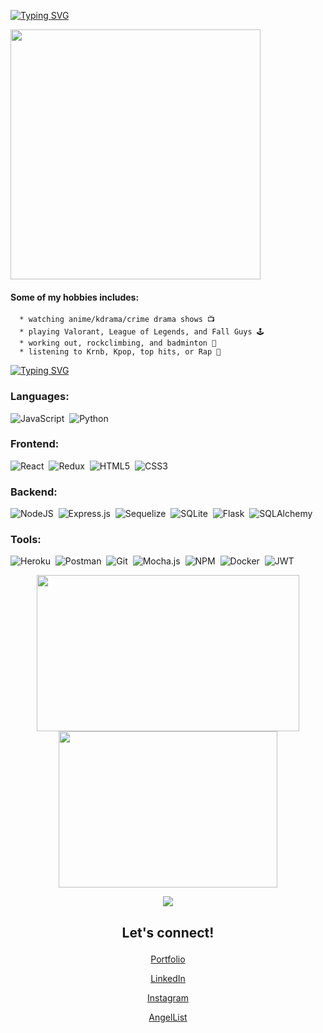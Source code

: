 [![Typing SVG](https://readme-typing-svg.herokuapp.com?font=Fira+Code&pause=1000&width=435&lines=Hi+there+%F0%9F%91%8B%2C+my+name+is+Edgar+Lee)](https://git.io/typing-svg)
<br>

<p>
<img align="center" src="https://c.tenor.com/H-NXH7iOy_gAAAAC/gojo-satoru-jujutsu-kaisen.gif" width="400" />
  <br>
   <h4>Some of my hobbies includes:</h4>
   
      * watching anime/kdrama/crime drama shows 📺
      * playing Valorant, League of Legends, and Fall Guys 🕹️
      * working out, rockclimbing, and badminton 🏸
      * listening to Krnb, Kpop, top hits, or Rap 🎵
</p>


[![Typing SVG](https://readme-typing-svg.herokuapp.com?font=Fira+Code&pause=1000&width=435&lines=Here+are+some+skills+I+learned%3A)](https://git.io/typing-svg)
<br>
### Languages:
![JavaScript](https://img.shields.io/badge/JavaScript-323330?style=for-the-badge&logo=javascript&logoColor=F7DF1E)&nbsp; 
![Python](https://img.shields.io/badge/Python-14354C?style=for-the-badge&logo=python&logoColor=white)&nbsp;
<br>

### Frontend:
![React](https://img.shields.io/badge/react-%2320232a.svg?style=for-the-badge&logo=react&logoColor=%2361DAFB)&nbsp;
![Redux](https://img.shields.io/badge/redux-%23593d88.svg?style=for-the-badge&logo=redux&logoColor=white)&nbsp;
![HTML5](https://img.shields.io/badge/html5-%23E34F26.svg?style=for-the-badge&logo=html5&logoColor=white)&nbsp;
![CSS3](https://img.shields.io/badge/css3-%231572B6.svg?style=for-the-badge&logo=css3&logoColor=white)&nbsp;
<br>

###  Backend:
![NodeJS](https://img.shields.io/badge/Node.js-339933?style=for-the-badge&logo=nodedotjs&logoColor=white)&nbsp;
![Express.js](https://img.shields.io/badge/express.js-%23404d59.svg?style=for-the-badge&logo=express&logoColor=%2361DAFB)&nbsp;
![Sequelize](https://img.shields.io/badge/Sequelize-52B0E7?style=for-the-badge&logo=Sequelize&logoColor=white)&nbsp;
![SQLite](https://img.shields.io/badge/sqlite-%2307405e.svg?style=for-the-badge&logo=sqlite&logoColor=white)&nbsp;
![Flask](https://img.shields.io/badge/Flask-000000?style=for-the-badge&logo=flask&logoColor=white)&nbsp;
![SQLAlchemy](https://img.shields.io/badge/SQLAlchemy-100000?style=for-the-badge&logo=sql&logoColor=BA1212&labelColor=AD0000&color=A90000)&nbsp;
<br>

### Tools:
![Heroku](https://img.shields.io/badge/heroku-%23430098.svg?style=for-the-badge&logo=heroku&logoColor=white)&nbsp; 
![Postman](https://img.shields.io/badge/Postman-FF6C37?style=for-the-badge&logo=postman&logoColor=white)&nbsp; 
![Git](https://img.shields.io/badge/GIT-E44C30?style=for-the-badge&logo=git&logoColor=white)&nbsp;
![Mocha.js](https://img.shields.io/badge/mocha.js-323330?style=for-the-badge&logo=mocha&logoColor=Brown)&nbsp;
![NPM](https://img.shields.io/badge/npm-CB3837?style=for-the-badge&logo=npm&logoColor=white)&nbsp;
![Docker](https://img.shields.io/badge/docker-%230db7ed.svg?style=for-the-badge&logo=docker&logoColor=white)&nbsp;
![JWT](https://img.shields.io/badge/JWT-black?style=for-the-badge&logo=JSON%20web%20tokens)

<p align="center">
<a href="https://github.com/anuraghazra/github-readme-stats">
  <img height ="250px" width="420px" align="center" src="https://github-readme-stats.vercel.app/api?username=EdgarMLee&theme=github_dark&hide_border=true" />
</a>
<a href="https://github.com/anuraghazra/github-readme-stats">
  <img height ="250px" width="350px" align="center" src="https://github-readme-stats.vercel.app/api/top-langs/?username=EdgarMLee&layout=compact&theme=github_dark&hide_border=true" />
</a>
</p>
<p align="center">
<img src="https://komarev.com/ghpvc/?username=EdgarMLee&color=3f62c0"/>
</p>

<h2><p align="center">
Let's connect!
</p></h2>

<p align="center">
<a href="https://edgarmlee.github.io/">Portfolio</a>
</p>
<p align="center">
<a href="https://www.linkedin.com/in/edgar-lee-1357el135/">LinkedIn</a>
</p>
<p align="center">
<a href="https://www.instagram.com/edgarmlee/">Instagram</a>
</p>
<p align="center">
<a href="https://angel.co/u/edgar-mun-lee">AngelList</a>
</p>
